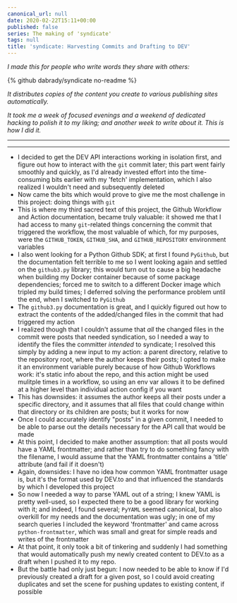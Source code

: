 ```yaml
---
canonical_url: null
date: 2020-02-22T15:11+00:00
published: false
series: The making of 'syndicate'
tags: null
title: 'syndicate: Harvesting Commits and Drafting to DEV'
---
```


_I made this for people who write words they share with others:_

{% github dabrady/syndicate no-readme %}

_It distributes copies of the content you create to various publishing sites automatically._

_It took me a week of focused evenings and a weekend of dedicated hacking to polish it to my liking; and another week to write about it. This is how I did it._

---

---
- I decided to get the DEV API interactions working in isolation first, and figure out how to interact with the `git` commit later; this part went fairly smoothly and quickly, as I'd already invested effort into the time-consuming bits earlier with my 'fetch' implementation, which I also realized I wouldn't need and subsequently deleted
- Now came the bits which would prove to give me the most challenge in this project: doing things with `git`
- This is where my third sacred text of this project, the Github Workflow and Action documentation, became truly valuable: it showed me that I had access to many `git`-related things concerning the commit that triggered the workflow, the most valuable of which, for my purposes, were the `GITHUB_TOKEN`, `GITHUB_SHA`, and `GITHUB_REPOSITORY` environment variables
- I also went looking for a Python Github SDK; at first I found `PyGithub`, but the documentation felt terrible to me so I went looking again and settled on the `github3.py` library; this would turn out to cause a big headache when building my Docker container because of some package dependencies; forced me to switch to a different Docker image which tripled my build times; I deferred solving the performance problem until the end, when I switched to `PyGithub`
- The `github3.py` documentation is great, and I quickly figured out how to extract the contents of the added/changed files in the commit that had triggered my action
- I realized though that I couldn't assume that _all_ the changed files in the commit were posts that needed syndication, so I needed a way to identify the files the committer _intended_ to syndicate; I resolved this simply by adding a new input to my action: a parent directory, relative to the repository root, where the author keeps their posts; I opted to make it an environment variable purely because of how Github Workflows work: it's static info about the repo, and this action might be used mulitple times in a workflow, so using an env var allows it to be defined at a higher level than individual action config if you want
- This has downsides: it assumes the author keeps all their posts under a specific directory, and it assumes that all files that could change within that directory or its children are posts; but it works for now
- Once I could accurately identify "posts" in a given commit, I needed to be able to parse out the details necessary for the API call that would be made
- At this point, I decided to make another assumption: that all posts would have a YAML frontmatter; and rather than try to do something fancy with the filename, I would assume that the YAML frontmatter contains a 'title' attribute (and fail if it doesn't)
- Again, downsides: I have no idea how common YAML frontmatter usage is, but it's the format used by DEV.to and that influenced the standards by which I developed this project
- So now I needed a way to parse YAML out of a string; I knew YAML is pretty well-used, so I expected there to be a good library for working with it; and indeed, I found several; `PyYAML` seemed canonical, but also overkill for my needs and the documentation was ugly; in one of my search queries I included the keyword 'frontmatter' and came across `python-frontmatter`, which was small and great for simple reads and writes of the frontmatter
- At that point, it only took a bit of tinkering and suddenly I had something that would automatically push my newly created content to DEV.to as a draft when I pushed it to my repo.
- But the battle had only just begun: I now needed to be able to know if I'd previously created a draft for a given post, so I could avoid creating duplicates and set the scene for pushing updates to existing content, if possible
